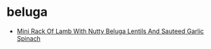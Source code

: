 # beluga

 * [Mini Rack Of Lamb With Nutty Beluga Lentils And Sauteed Garlic Spinach](../index/m/mini-rack-of-lamb-with-nutty-beluga-lentils-and-sauteed-garlic-spinach-351789.json)
